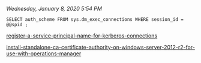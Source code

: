 _Wednesday, January 8, 2020
5:54 PM_

`SELECT auth_scheme FROM sys.dm_exec_connections WHERE session_id = @@spid ;` 

[register-a-service-principal-name-for-kerberos-connections](https://docs.microsoft.com/en-us/sql/database-engine/configure-windows/register-a-service-principal-name-for-kerberos-connections?redirectedfrom=MSDN&view=sql-server-ver15)

[install-standalone-ca-certificate-authority-on-windows-server-2012-r2-for-use-with-operations-manager](https://docs.microsoft.com/en-us/archive/blogs/tysonpaul/install-standalone-ca-certificate-authority-on-windows-server-2012-r2-for-use-with-operations-manager)